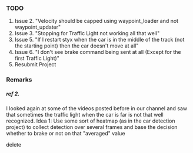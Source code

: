 ### TODO
1. Issue 2. "Velocity should be capped using waypoint_loader and not waypoint_updater"
2. Issue 3. "Stopping for Traffic Light not working all that well"
3. Issue 5. "If I restart styx when the car is in the middle of the track (not the starting point) then the car doesn't move at all"
4. Issue 6. "I don't see brake command being sent at all (Except for the first Traffic Light)"
9. Resubmit Project


### Remarks
##### ref 2. 
I looked again at some of the videos posted before in our channel and saw that sometimes the traffic light when the car is far is not that well recognized.
Idea 1: Use some sort of heatmap (as in the car detection project) to collect detection over several frames and base the decision whether to brake or not on that "averaged" value

~~delete~~